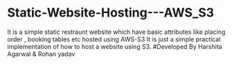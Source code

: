 # Static-Website-Hosting---AWS_S3
It is a simple static restraunt website which have basic attributes like placing order , booking tables etc hosted using AWS-S3
It is just a simple practical implementation of how to host a website using S3.
#Developed By 
Harshita Agarwal & Rohan yadav

